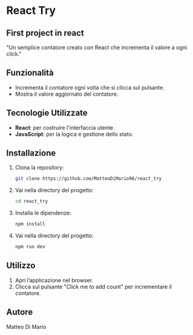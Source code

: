 # React Try

## First project in react

"Un semplice contatore creato con React che incrementa il valore a ogni click."

## Funzionalità

- Incrementa il contatore ogni volta che si clicca sul pulsante.
- Mostra il valore aggiornato del contatore.

## Tecnologie Utilizzate
- **React**: per costruire l'interfaccia utente.
- **JavaScript**: per la logica e gestione dello stato.

## Installazione

1. Clona la repository:
   ```bash
   git clone https://github.com/MatteoDiMario96/react_try

2. Vai nella directory del progetto:
    ```bash
    cd react_try

3. Installa le dipendenze:
    ```bash
    npm install


4. Vai nella directory del progetto:
    ```bash
    npm run dev


## Utilizzo
1. Apri l’applicazione nel browser.
2. Clicca sul pulsante "Click me to add count" per incrementare il contatore.

## Autore 
Matteo Di Mario